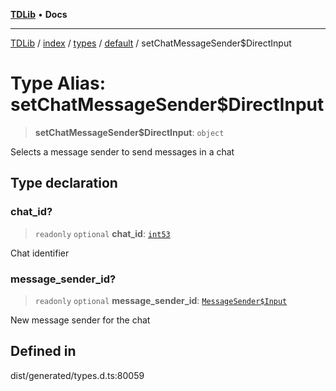 [**TDLib**](../../../../../../README.md) • **Docs**

***

[TDLib](../../../../../../modules.md) / [index](../../../../../README.md) / [types](../../../README.md) / [default](../README.md) / setChatMessageSender$DirectInput

# Type Alias: setChatMessageSender$DirectInput

> **setChatMessageSender$DirectInput**: `object`

Selects a message sender to send messages in a chat

## Type declaration

### chat\_id?

> `readonly` `optional` **chat\_id**: [`int53`](int53.md)

Chat identifier

### message\_sender\_id?

> `readonly` `optional` **message\_sender\_id**: [`MessageSender$Input`](MessageSender$Input.md)

New message sender for the chat

## Defined in

dist/generated/types.d.ts:80059
